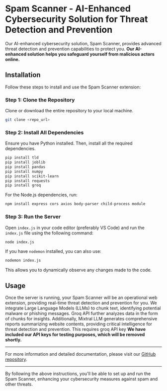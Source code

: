 # Spam Scanner - AI-Enhanced Cybersecurity Solution for Threat Detection and Prevention

Our AI-enhanced cybersecurity solution, Spam Scanner, provides advanced threat detection and prevention capabilities to protect you. **Our AI-enhanced solution helps you safeguard yourself from malicious actors online.**

## Installation

Follow these steps to install and use the Spam Scanner extension:

### Step 1: Clone the Repository

Clone or download the entire repository to your local machine.

```bash
git clone <repo_url>
```

### Step 2: Install All Dependencies

Ensure you have Python installed. Then, install all the required dependencies.

```bash
pip install tld
pip install joblib
pip install pandas
pip install numpy
pip install scikit-learn
pip install requests
pip install groq
```

For the Node.js dependencies, run:

```bash
npm install express cors axios body-parser child-process module
```

### Step 3: Run the Server

Open `index.js` in your code editor (preferably VS Code) and run the `index.js` file using the following command:

```bash
node index.js
```

If you have `nodemon` installed, you can also use:

```bash
nodemon index.js
```

This allows you to dynamically observe any changes made to the code.

## Usage

Once the server is running, your Spam Scanner will be an operational web extension, providing real-time threat detection and prevention for you. We integrate Large Language Models (LLMs) to chunk text, identifying potential malware or phishing messages. Groq API further analyzes data in the form of chunks for insights. Additionally, Mixtral LLM generates comprehensive reports summarizing website contents, providing critical intelligence for threat detection and prevention. 
This requires groq API key **We have included our API keys for testing purposes, which will be removed shortly.**




---

For more information and detailed documentation, please visit our [GitHub repository](https://github.com/manasvinigp/Spam-Scanner.git).

---

By following the above instructions, you'll be able to set up and run the Spam Scanner, enhancing your cybersecurity measures against spam and other threats.

